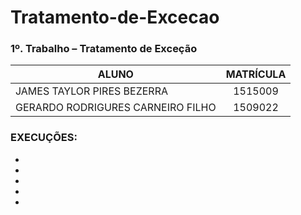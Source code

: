 # Tratamento-de-Excecao
### 1º. Trabalho – Tratamento de Exceção

| ALUNO                            |      MATRÍCULA      |
|----------------------------------|:-------------------:|
| JAMES TAYLOR PIRES BEZERRA       |       1515009       |
| GERARDO RODRIGURES CARNEIRO FILHO|       1509022       |


### EXECUÇÕES:

* 
* 
* 
* 
* 
